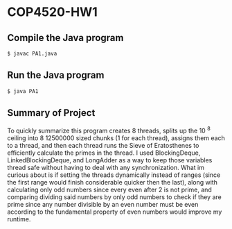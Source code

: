 # COP4520-HW1

## Compile the Java program
```bash
$ javac PA1.java
```

## Run the Java program
```bash
$ java PA1
```

## Summary of Project
To quickly summarize this program creates 8 threads, splits up the 10 $^8$ ceiling into 8 12500000 sized chunks (1 for each thread), assigns them each to a thread, and then each thread runs the Sieve of Eratosthenes to efficiently calculate the primes in the thread. I used BlockingDeque, LinkedBlockingDeque, and LongAdder as a way to keep those variables thread safe without having to deal with any synchronization. What im curious about is if setting the threads dynamically instead of ranges (since the first range would finish considerable quicker then the last), along with calculating only odd numbers since every even after 2 is not prime, and comparing dividing said numbers by only odd numbers to check if they are prime since any number divisible by an even number must be even according to the fundamental property of even numbers would improve my runtime.